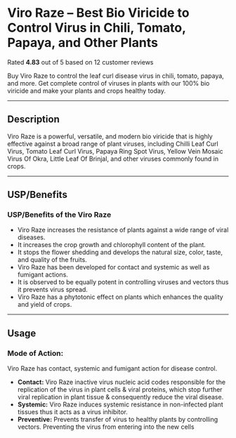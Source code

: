  # Viro Raze – Best Bio Viricide to Control Virus in Chili, Tomato, Papaya, and Other Plants

Rated **4.83** out of 5 based on 12 customer reviews

Buy Viro Raze to control the leaf curl disease virus in chili, tomato, papaya, and more. Get complete control of viruses in plants with our 100% bio viricide and make your plants and crops healthy today.

---

## Description

Viro Raze is a powerful, versatile, and modern bio viricide that is highly effective against a broad range of plant viruses, including Chilli Leaf Curl Virus, Tomato Leaf Curl Virus, Papaya Ring Spot Virus, Yellow Vein Mosaic Virus Of Okra, Little Leaf Of Brinjal, and other viruses commonly found in crops.

---

## USP/Benefits

### USP/Benefits of the Viro Raze

* Viro Raze increases the resistance of plants against a wide range of viral diseases.
* It increases the crop growth and chlorophyll content of the plant.
* It stops the flower shedding and develops the natural size, color, taste, and quality of the fruits.
* Viro Raze has been developed for contact and systemic as well as fumigant actions.
* It is observed to be equally potent in controlling viruses and vectors thus it prevents virus spread.
* Viro Raze has a phytotonic effect on plants which enhances the quality and yield of crops.

---

## Usage

### Mode of Action:

Viro Raze has contact, systemic and fumigant action for disease control.

* **Contact:** Viro Raze inactive virus nucleic acid codes responsible for the replication of the virus in plant cells & viral proteins, which stop further viral replication in plant tissue & consequently reduce the viral disease.
* **Systemic:** Viro Raze induces systemic resistance in non-infected plant tissues thus it acts as a virus inhibitor.
* **Preventive:** Prevents transfer of virus to healthy plants by controlling vectors. Preventing the virus from entering into the new cells